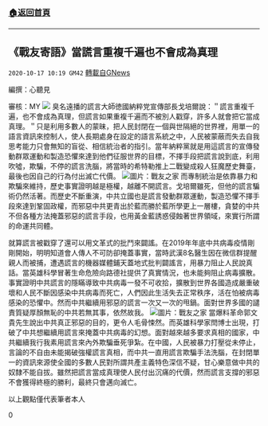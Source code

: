 ###  [:house:返回首頁](https://github.com/ourhimalayas/txt)
---

## 《戰友寄語》當謊言重複千遍也不會成為真理
`2020-10-17 10:19 GM42` [轉載自GNews](https://gnews.org/zh-hant/430446/)

編撰：心聽見

審核：MY
![]()![](https://s3.amazonaws.com/gnews-media-offload/wp-content/uploads/2020/10/17100301/86811066_3320387781321910_434327146173825024_o.jpg)
臭名遠播的謊言大師徳國納粹党宣傳部長戈培爾說：＂謊言重複千遍，也不會成為真理，但謊言如果重複千遍而不被別人戳穿，許多人就會把它當成真理。＂只是利用多數人的蒙昧，把人民封閉在一個與世隔絕的世界裡，用單一的語言資訊來控制人，使人長期處身在設定的語言系統之中，人民被蒙蔽而失去自我思考能力只會無知的盲從、相信統治者的指引。當年納粹黨就是用這謊言的宣傳發動群眾運動和製造恐懼來達到他們征服世界的目標，不擇手段把謊言說到底，利用吹噓，欺騙，不停的謊言洗腦，將當時的希特勒推上二戰變成殺人狂魔歷史舞臺，最後也因自己的行為付出滅亡代價。
![]()![](https://s3.amazonaws.com/gnews-media-offload/wp-content/uploads/2020/10/17100322/%E6%9C%AA%E6%A0%87%E9%A2%98-1-2.jpg)圖片：戰友之家
而專制統治是依靠暴力和欺騙來維持，歷史事實證明越是極權，越離不開謊言。戈培爾雖死，但他的謊言騙術仍然活著。而歷史不斷重演，中共立國也是謊言發動群眾運動，製造恐懼不擇手段來達到鞏固政權，而邪惡中共更青出於藍而勝於藍所學更上一層樓，貪婪的中共不但各種方法掩蓋邪惡的謊言手段，也用黃金藍誘惑侵蝕著世界領域，來實行所謂的命運共同體。

就算謊言被戳穿了還可以用文革式的批鬥來闢謠。在2019年年底中共病毒疫情剛剛開始，明明知道會人傳人不可防卻掩蓋事實，當時武漢8名醫生因在微信群提醒親人而被捕，遭遇謊言的機器媒體鋪天蓋地式批判闢謠言，用暴力阻止人民說真話。當英雄科學冒著生命危險向路德社提供了真實情況，也未能夠阻止病毒擴散。事實證明中共謊言的隱瞞導致中共病毒一發不可收拾，擴散到世界各國造成嚴重破壞和人民不斷因感染中共病毒而死亡，人們因此生活失去正常秩序，活在怕被病毒感染的恐懼中。然而中共繼續用邪惡的謊言一次又一次的甩鍋。面對世界多國的譴責質疑厚顏無恥的中共若無其事，依然故我。
![]()![](https://s3.amazonaws.com/gnews-media-offload/wp-content/uploads/2020/10/17100241/%E6%9C%AA%E6%A0%87%E9%A2%98-3.jpg)圖片：戰友之家
當爆料革命郭文貴先生說出中共真正邪惡的目的，更令人毛骨悚然。而英雄科學家閆博士出現，打破了中共想繼續用謊言來掩蓋中共病毒的幻想。面對越來越多要求真相的國家，中共繼續我行我素用謊言來內外欺騙垂死爭紮。在中國，人民被暴力打壓從未停止，言論的不自由未能揭破強權謊言真相，而中共一直用謊言欺騙手法洗腦，在封閉單一的資訊來源使全國的多數人民對所謂共產主義特色深信不疑，甘心樂意做中共的奴隸不能自拔。雖然把謊言當成真理使人民付出沉痛的代價，然而謊言支撐的邪惡不會獲得終極的勝利，最終只會邁向滅亡。

以上觀點僅代表筆者本人

0

